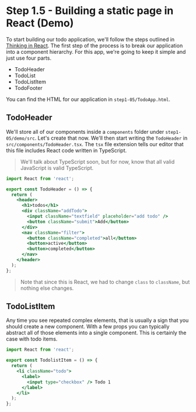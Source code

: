 # Step 1.5 - Building a static page in React (Demo)

To start building our todo application, we'll follow the steps outlined in [Thinking in React](https://reactjs.org/docs/thinking-in-react.html). The first step of the process is to break our application into a component hierarchy. For this app, we're going to keep it simple and just use four parts.

- TodoHeader
- TodoList
- TodoListItem
- TodoFooter

You can find the HTML for our application in `step1-05/TodoApp.html`.

## TodoHeader

We'll store all of our components inside a `components` folder under `step1-05/demo/src`. Let's create that now. We'll then start writing the `TodoHeader` in `src/components/TodoHeader.tsx`. The `tsx` file extension tells our editor that this file includes React code written in TypeScript.

> We'll talk about TypeScript soon, but for now, know that all valid JavaScript is valid TypeScript.

```jsx
import React from 'react';

export const TodoHeader = () => {
  return (
    <header>
      <h1>todos</h1>
      <div className="addTodo">
        <input className="textfield" placeholder="add todo" />
        <button className="submit">Add</button>
      </div>
      <nav className="filter">
        <button className="completed">all</button>
        <button>active</button>
        <button>completed</button>
      </nav>
    </header>
  );
};
```

> Note that since this is React, we had to change `class` to `className`, but nothing else changes.

## TodoListItem

Any time you see repeated complex elements, that is usually a sign that you should create a new component. With a few props you can typically abstract all of those elements into a single component. This is certainly the case with todo items.

```jsx
import React from 'react';

export const TodolistItem = () => {
  return (
    <li className="todo">
      <label>
        <input type="checkbox" /> Todo 1
      </label>
    </li>
  );
};
```
